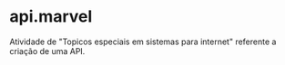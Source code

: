# api.marvel
Atividade de "Topicos especiais em sistemas para internet" referente a criação de uma API.

